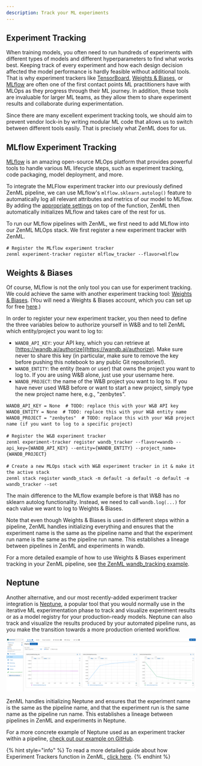 ```yaml
---
description: Track your ML experiments
---
```


## Experiment Tracking

When training models, you often need to run hundreds of experiments with
different types of models and different hyperparameters to find what works best.
Keeping track of every experiment and how each design decision affected the
model performance is hardly feasible without additional tools. That is why
experiment trackers like [TensorBoard](https://www.tensorflow.org/tensorboard/),
[Weights & Biases](https://wandb.com/), or [MLflow](https://mlflow.org/) are
often one of the first contact points ML practitioners have with MLOps as they
progress through their ML journey. In addition, these tools are invaluable for
larger ML teams, as they allow them to share experiment results and collaborate
during experimentation.

Since there are many excellent experiment tracking tools, we should aim to prevent vendor lock-in by writing modular ML code that allows us to switch between different tools easily. That is precisely what ZenML does for us.

## MLflow Experiment Tracking

[MLflow](https://mlflow.org/) is an amazing open-source MLOps platform that provides powerful tools to handle various ML lifecycle steps, such as experiment tracking, code packaging, model deployment, and more.

To integrate the MLFlow experiment tracker into our previously defined ZenML
pipeline, we can use MLflow's `mlflow.sklearn.autolog()` feature to automatically log all relevant attributes and metrics of our model to
MLflow. By adding the [appropriate settings](../../component-gallery/experiment-trackers/mlflow.md) on top of the function, ZenML then
automatically initializes MLflow and takes care of the rest for us.

To run our MLflow pipelines with ZenML, we first need to add MLflow
into our ZenML MLOps stack. We first register a new experiment tracker with
ZenML.

```shell
# Register the MLflow experiment tracker
zenml experiment-tracker register mlflow_tracker --flavor=mlflow
```

## Weights & Biases

Of course, MLflow is not the only tool you can use for experiment tracking. We
could achieve the same with another experiment tracking tool: [Weights &
Biases](https://wandb.ai/). (You will need a Weights & Biases account, which
you can set up for free [here](https://wandb.ai/login?signup=true).)

In order to register your new experiment tracker, you then need to define the
three variables below to authorize yourself in W&B and to tell ZenML which
entity/project you want to log to:

- `WANDB_API_KEY`: your API key, which you can retrieve at [https://wandb.ai/authorize](https://wandb.ai/authorize). Make sure never to share this key (in particular, make sure to remove the key before pushing this notebook to any public Git repositories!).
- `WANDB_ENTITY`: the entity (team or user) that owns the project you want to log to. If you are using W&B alone, just use your username here.
- `WANDB_PROJECT`: the name of the W&B project you want to log to. If you have never used W&B before or want to start a new project, simply type the new project name here, e.g., "zenbytes".

```shell
WANDB_API_KEY = None  # TODO: replace this with your W&B API key
WANDB_ENTITY = None  # TODO: replace this with your W&B entity name
WANDB_PROJECT = "zenbytes"  # TODO: replace this with your W&B project name (if you want to log to a specific project)

# Register the W&B experiment tracker
zenml experiment-tracker register wandb_tracker --flavor=wandb --api_key={WANDB_API_KEY} --entity={WANDB_ENTITY} --project_name={WANDB_PROJECT}

# Create a new MLOps stack with W&B experiment tracker in it & make it the active stack
zenml stack register wandb_stack -m default -a default -o default -e wandb_tracker --set
```

The main difference to the MLflow example before is that W&B has no sklearn
autolog functionality. Instead, we need to call `wandb.log(...)` for each value we
want to log to Weights & Biases.

Note that even though Weights & Biases is used in different steps within a pipeline, ZenML
handles initializing everything and ensures that the experiment name is the same as
the pipeline name and that the experiment run name is the same as the pipeline
run name. This establishes a lineage between pipelines in ZenML and experiments
in wandb.

For a more detailed example of how to use Weights & Biases experiment tracking
in your ZenML pipeline, see [the ZenML wandb_tracking
example](https://github.com/zenml-io/zenml/tree/main/examples/wandb_tracking).

## Neptune

Another alternative, and our most recently-added experiment tracker integration
is [Neptune](https://neptune.ai/product/experiment-tracking), a popular tool
that you would normally use in the iterative ML experimentation phase to track
and visualize experiment results or as a model registry for your
production-ready models. Neptune can also track and visualize the results
produced by your automated pipeline runs, as you make the transition towards a
more production oriented workflow.

![Neptune experiment tracker](../../../book/assets/neptune/neptune_charts.png)

ZenML handles initializing Neptune and ensures that the experiment name is the
same as the pipeline name, and that the experiment run is the same name as the
pipeline run name. This establishes a lineage between pipelines in ZenML and
experiments in Neptune.

For a more concrete example of Neptune used as an experiment tracker within a
pipeline, [check out our example on
GitHub](https://github.com/zenml-io/zenml/tree/main/examples/neptune_tracking).

{% hint style="info" %} To read a more detailed guide about how Experiment
Trackers function in ZenML, [click
here](../../component-gallery/experiment-trackers/experiment-trackers.md). {%
endhint %}
